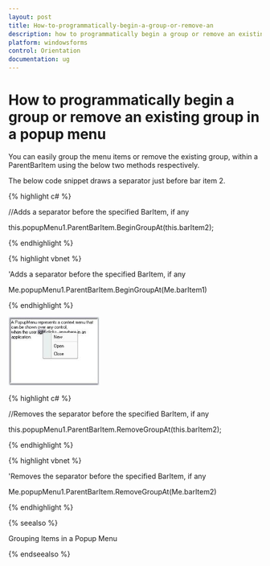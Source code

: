 ```yaml
---
layout: post
title: How-to-programmatically-begin-a-group-or-remove-an
description: how to programmatically begin a group or remove an existing group in a popup menu
platform: windowsforms
control: Orientation
documentation: ug
---
```


# How to programmatically begin a group or remove an existing group in a popup menu

You can easily group the menu items or remove the existing group, within a ParentBarItem using the below two methods respectively.

The below code snippet draws a separator just before bar item 2.

{% highlight c# %}



//Adds a separator before the specified BarItem, if any

this.popupMenu1.ParentBarItem.BeginGroupAt(this.barItem2);

{% endhighlight %}

{% highlight vbnet %}



'Adds a separator before the specified BarItem, if any 

Me.popupMenu1.ParentBarItem.BeginGroupAt(Me.barItem1)

{% endhighlight %}


![](How-to-programmatically-begin-a-group-or-remove-an_images/How-to-programmatically-begin-a-group-or-remove-an_img1.jpeg)





{% highlight c# %}



//Removes the separator before the specified BarItem, if any

this.popupMenu1.ParentBarItem.RemoveGroupAt(this.barItem2);

{% endhighlight %}

{% highlight vbnet %}



'Removes the separator before the specified BarItem, if any

Me.popupMenu1.ParentBarItem.RemoveGroupAt(Me.barItem2)

{% endhighlight %}

{% seealso %}

Grouping Items in a Popup Menu

{% endseealso %}